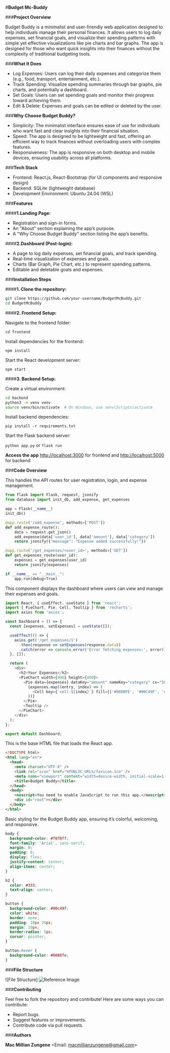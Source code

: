 #**Budget Mc-Buddy**

###**Project Overview**

Budget Buddy is a minimalist and user-friendly web application designed to help individuals manage their personal finances. It allows users to log daily expenses, set financial goals, and visualize their spending patterns with simple yet effective visualizations like pie charts and bar graphs. The app is designed for those who want quick insights into their finances without the complexity of traditional budgeting tools.

###**What It Does**

- Log Expenses: Users can log their daily expenses and categorize them (e.g., food, transport, entertainment, etc.).
- Track Spending: Visualize spending summaries through bar graphs, pie charts, and potentially a dashboard.
- Set Goals: Users can set spending goals and monitor their progress toward achieving them.
- Edit & Delete: Expenses and goals can be edited or deleted by the user.

###**Why Choose Budget Buddy?**

- Simplicity: The minimalist interface ensures ease of use for individuals who want fast and clear insights into their financial situation.
- Speed: The app is designed to be lightweight and fast, offering an efficient way to track finances without overloading users with complex features.
- Responsiveness: The app is responsive on both desktop and mobile devices, ensuring usability across all platforms.

###**Tech Stack**

- Frontend: React.js, React-Bootstrap (for UI components and responsive design)
- Backend: SQLite (lightweight database)
- Development Environment: Ubuntu 24.04 (WSL)

###**Features**

####**1.Landing Page:**

- Registration and sign-in forms.
- An "About" section explaining the app’s purpose.
- A "Why Choose Budget Buddy" section listing the app’s benefits.

####**2.Dashboard (Post-login):**

- A page to log daily expenses, set financial goals, and track spending.
- Real-time visualization of expenses and goals.
- Charts (Bar Graph, Pie Chart, etc.) to represent spending patterns.
- Editable and deletable goals and expenses.

###**Installation Steps**

####**1. Clone the repository:**
```Bash
git clone https://github.com/your-username/BudgetMcBuddy.git
cd BudgetMcBuddy
```

####**2. Frontend Setup:**

Navigate to the frontend folder:

`cd frontend`

Install dependencies for the frontend:

`npm install`

Start the React development server:

`npm start`

####**3. Backend Setup:**

Create a virtual environment:

```Bash
cd backend
python3 -m venv venv
source venv/bin/activate  # On Windows, use venv\Scripts\activate
```
Install backend dependencies:

`pip install -r requirements.txt`

Start the Flask backend server:

`python app.py` or `flask run`

**Access the app** <http://localhost:3000> for frontend and <http://localhost:5000> for backend

###**Code Overview**

This handles the API routes for user registration, login, and expense management.

```Python
from flask import Flask, request, jsonify
from database import init_db, add_expense, get_expenses

app = Flask(__name__)
init_db()

@app.route('/add_expense', methods=['POST'])
def add_expense_route():
    data = request.get_json()
    add_expense(data['user_id'], data['amount'], data['category'])
    return jsonify({"message": "Expense added successfully!"})

@app.route('/get_expenses/<user_id>', methods=['GET'])
def get_expenses_route(user_id):
    expenses = get_expenses(user_id)
    return jsonify(expenses)

if __name__ == "__main__":
    app.run(debug=True)
```

This component displays the dashboard where users can view and manage their expenses and goals.

```JavaScript
import React, { useEffect, useState } from 'react';
import { PieChart, Pie, Cell, Tooltip } from 'recharts';
import axios from 'axios';

const Dashboard = () => {
  const [expenses, setExpenses] = useState([]);

  useEffect(() => {
    axios.get('/get_expenses/1')
      .then(response => setExpenses(response.data))
      .catch(error => console.error('Error fetching expenses:', error));
  }, []);

  return (
    <div>
      <h2>Your Expenses</h2>
      <PieChart width={400} height={400}>
        <Pie data={expenses} dataKey="amount" nameKey="category" cx="50%" cy="50%" outerRadius={100}>
          {expenses.map((entry, index) => (
            <Cell key={`cell-${index}`} fill={['#0088FE', '#00C49F', '#FFBB28'][index % 3]} />
          ))}
        </Pie>
        <Tooltip />
      </PieChart>
    </div>
  );
};

export default Dashboard;
```

This is the base HTML file that loads the React app.

```html
<!DOCTYPE html>
<html lang="en">
  <head>
    <meta charset="UTF-8" />
    <link rel="icon" href="%PUBLIC_URL%/favicon.ico" />
    <meta name="viewport" content="width=device-width, initial-scale=1.0" />
    <title>Budget Buddy</title>
  </head>
  <body>
    <noscript>You need to enable JavaScript to run this app.</noscript>
    <div id="root"></div>
  </body>
</html>
```

Basic styling for the Budget Buddy app, ensuring it’s colorful, welcoming, and responsive.

```css
body {
  background-color: #f0f8ff;
  font-family: 'Arial', sans-serif;
  margin: 0;
  padding: 0;
  display: flex;
  justify-content: center;
  align-items: center;
}

h2 {
  color: #333;
  text-align: center;
}

button {
  background-color: #00c49f;
  color: white;
  border: none;
  padding: 10px 20px;
  margin: 10px;
  border-radius: 5px;
  cursor: pointer;
}

button:hover {
  background-color: #0088fe;
}
```

###**File Structure**

![File Structure]
![Reference Image](/structure/file_structure.png)

###**Contributing**

Feel free to fork the repository and contribute! Here are some ways you can contribute:

- Report bugs.
- Suggest features or improvements.
- Contribute code via pull requests.

###**Authors**

**Mac Millian Zungene**
<Email: macmillianzungene@gmail.com>


